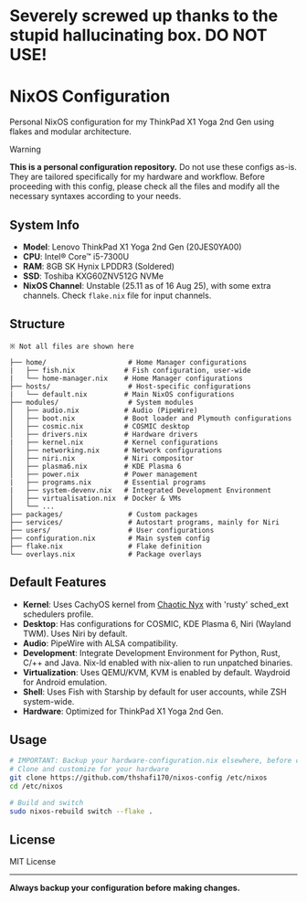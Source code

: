 # Severely screwed up thanks to the stupid hallucinating box. DO NOT USE!

# NixOS Configuration

Personal NixOS configuration for my ThinkPad X1 Yoga 2nd Gen using flakes and modular architecture.

> [!WARNING]
> **This is a personal configuration repository.** Do not use these configs as-is. They are tailored specifically for my hardware and workflow. Before proceeding with this config, please check all the files and modify all the necessary syntaxes according to your needs.

## System Info

- **Model**: Lenovo ThinkPad X1 Yoga 2nd Gen (20JES0YA00)
- **CPU**: Intel® Core™ i5-7300U
- **RAM**: 8GB SK Hynix LPDDR3 (Soldered)
- **SSD**: Toshiba KXG60ZNV512G NVMe
- **NixOS Channel**: Unstable (25.11 as of 16 Aug 25), with some extra channels. Check `flake.nix` file for input channels.

## Structure


```
※ Not all files are shown here

├── home/                    # Home Manager configurations
|   ├── fish.nix            # Fish configuration, user-wide
|   └── home-manager.nix    # Home Manager configurations
├── hosts/                   # Host-specific configurations
|   └── default.nix         # Main NixOS configurations
├── modules/                 # System modules
│   ├── audio.nix           # Audio (PipeWire)
│   ├── boot.nix            # Boot loader and Plymouth configurations
│   ├── cosmic.nix          # COSMIC desktop
│   ├── drivers.nix         # Hardware drivers
|   ├── kernel.nix          # Kernel configurations
│   ├── networking.nix      # Network configurations
│   ├── niri.nix            # Niri compositor
│   ├── plasma6.nix         # KDE Plasma 6
│   ├── power.nix           # Power management
|   ├── programs.nix        # Essential programs
|   ├── system-devenv.nix   # Integrated Development Environment
│   ├── virtualisation.nix  # Docker & VMs
│   └── ...
├── packages/                # Custom packages
├── services/                # Autostart programs, mainly for Niri
├── users/                   # User configurations
├── configuration.nix        # Main system config
├── flake.nix                # Flake definition
└── overlays.nix             # Package overlays

```

## Default Features

- **Kernel**: Uses CachyOS kernel from [Chaotic Nyx](https://www.nyx.chaotic.cx) with 'rusty' sched_ext schedulers profile.
- **Desktop**: Has configurations for COSMIC, KDE Plasma 6, Niri (Wayland TWM). Uses Niri by default.
- **Audio**: PipeWire with ALSA compatibility.
- **Development**: Integrate Development Environment for Python, Rust, C/++ and Java. Nix-ld enabled with nix-alien to run unpatched binaries.
- **Virtualization**: Uses QEMU/KVM, KVM is enabled by default. Waydroid for Android emulation.
- **Shell**: Uses Fish with Starship by default for user accounts, while ZSH system-wide.
- **Hardware**: Optimized for ThinkPad X1 Yoga 2nd Gen.

## Usage

```bash
# IMPORTANT: Backup your hardware-configuration.nix elsewhere, before cloning the repo and moving it inside hosts folder
# Clone and customize for your hardware
git clone https://github.com/thshafi170/nixos-config /etc/nixos
cd /etc/nixos

# Build and switch
sudo nixos-rebuild switch --flake .
```

## License

MIT License

---

**Always backup your configuration before making changes.**
